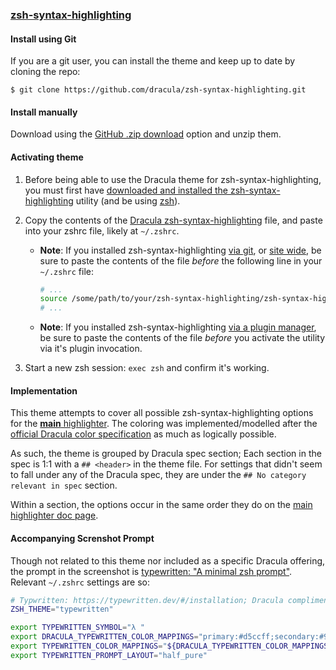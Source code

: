 ### [zsh-syntax-highlighting](https://github.com/zsh-users/zsh-syntax-highlighting)

#### Install using Git

If you are a git user, you can install the theme and keep up to date by cloning the repo:

    $ git clone https://github.com/dracula/zsh-syntax-highlighting.git

#### Install manually

Download using the [GitHub .zip download](https://github.com/dracula/zsh-syntax-highlighting/archive/master.zip) option and unzip them.

#### Activating theme

1. Before being able to use the Dracula theme for zsh-syntax-highlighting, you must first have [downloaded and installed the zsh-syntax-highlighting](https://github.com/zsh-users/zsh-syntax-highlighting/blob/master/INSTALL.md) utility (and be using [zsh](https://github.com/ohmyzsh/ohmyzsh/wiki/Installing-ZSH)).

2. Copy the contents of the [Dracula zsh-syntax-highlighting](https://github.com/dracula/zsh-syntax-highlighting/blob/master/zsh-syntax-highlighting.sh) file, and paste into your zshrc file, likely at `~/.zshrc`.

   * **Note**: If you installed zsh-syntax-highlighting [via git](https://github.com/zsh-users/zsh-syntax-highlighting/blob/master/INSTALL.md#in-your-zshrc), or [site wide](https://github.com/zsh-users/zsh-syntax-highlighting/blob/master/INSTALL.md#system-wide-installation), be sure to paste the contents of the file _before_ the following line in your `~/.zshrc` file:

      ```bash
      # ...
      source /some/path/to/your/zsh-syntax-highlighting/zsh-syntax-highlighting.zsh
      # ...
      ```

   * **Note**: If you installed zsh-syntax-highlighting [via a plugin manager](https://github.com/zsh-users/zsh-syntax-highlighting/blob/master/INSTALL.md#with-a-plugin-manager), be sure to paste the contents of the file _before_ you activate the utility via it's plugin invocation.

3. Start a new zsh session: `exec zsh` and confirm it's working.

#### Implementation

This theme attempts to cover all possible zsh-syntax-highlighting options for the [**main** highlighter](https://github.com/zsh-users/zsh-syntax-highlighting/blob/master/docs/highlighters/main.md). The coloring was implemented/modelled after the [official Dracula color specification](https://spec.draculatheme.com/) as much as logically possible.

As such, the theme is grouped by Dracula spec section; Each section in the spec is 1:1 with a `## <header>` in the theme file. For settings that didn't seem to fall under any of the Dracula spec, they are under the `## No category relevant in spec` section.

Within a section, the options occur in the same order they do on the [main highlighter doc page](https://github.com/zsh-users/zsh-syntax-highlighting/blob/master/docs/highlighters/main.md).

#### Accompanying Screnshot Prompt

Though not related to this theme nor included as a specific Dracula offering, the prompt in the screenshot is [typewritten: "A minimal zsh prompt"](https://typewritten.dev/#/). Relevant `~/.zshrc` settings are so:

```bash
# Typwritten: https://typewritten.dev/#/installation; Dracula compliment, purple based
ZSH_THEME="typewritten"

export TYPEWRITTEN_SYMBOL="λ "
export DRACULA_TYPEWRITTEN_COLOR_MAPPINGS="primary:#d5ccff;secondary:#9580ff;info_neutral_1:#d0ffcc;info_neutral_2:#ffffcc;info_special:#ff9580;info_negative:#ff5555;notice:#ffff80;accent:#d5ccff"
export TYPEWRITTEN_COLOR_MAPPINGS="${DRACULA_TYPEWRITTEN_COLOR_MAPPINGS}"
export TYPEWRITTEN_PROMPT_LAYOUT="half_pure"
```
